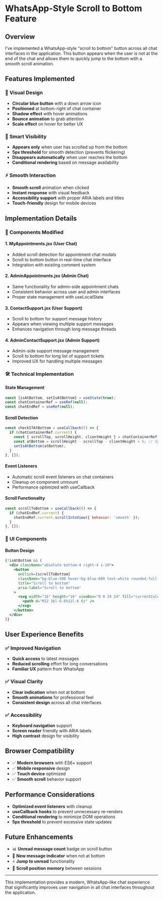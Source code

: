 # WhatsApp-Style Scroll to Bottom Feature

## Overview
I've implemented a WhatsApp-style "scroll to bottom" button across all chat interfaces in the application. This button appears when the user is not at the end of the chat and allows them to quickly jump to the bottom with a smooth scroll animation.

## Features Implemented

### 📍 **Visual Design**
- **Circular blue button** with a down arrow icon
- **Positioned** at bottom-right of chat container
- **Shadow effect** with hover animations
- **Bounce animation** to grab attention
- **Scale effect** on hover for better UX

### 🎯 **Smart Visibility**
- **Appears only** when user has scrolled up from the bottom
- **5px threshold** for smooth detection (prevents flickering)
- **Disappears automatically** when user reaches the bottom
- **Conditional rendering** based on message availability

### ⚡ **Smooth Interaction**
- **Smooth scroll** animation when clicked
- **Instant response** with visual feedback
- **Accessibility support** with proper ARIA labels and titles
- **Touch-friendly** design for mobile devices

## Implementation Details

### 🔧 **Components Modified**

#### 1. **MyAppointments.jsx** (User Chat)
- Added scroll detection for appointment chat modals
- Scroll to bottom button in real-time chat interface
- Integration with existing comment system

#### 2. **AdminAppointments.jsx** (Admin Chat)
- Same functionality for admin-side appointment chats
- Consistent behavior across user and admin interfaces
- Proper state management with useLocalState

#### 3. **ContactSupport.jsx** (User Support)
- Scroll to bottom for support message history
- Appears when viewing multiple support messages
- Enhances navigation through long message threads

#### 4. **AdminContactSupport.jsx** (Admin Support)
- Admin-side support message management
- Scroll to bottom for long list of support tickets
- Improved UX for handling multiple messages

### 🛠 **Technical Implementation**

#### **State Management**
```javascript
const [isAtBottom, setIsAtBottom] = useState(true);
const chatContainerRef = useRef(null);
const chatEndRef = useRef(null);
```

#### **Scroll Detection**
```javascript
const checkIfAtBottom = useCallback(() => {
  if (chatContainerRef.current) {
    const { scrollTop, scrollHeight, clientHeight } = chatContainerRef.current;
    const atBottom = scrollHeight - scrollTop - clientHeight < 5; // 5px threshold
    setIsAtBottom(atBottom);
  }
}, []);
```

#### **Event Listeners**
- Automatic scroll event listeners on chat containers
- Cleanup on component unmount
- Performance optimized with useCallback

#### **Scroll Functionality**
```javascript
const scrollToBottom = useCallback(() => {
  if (chatEndRef.current) {
    chatEndRef.current.scrollIntoView({ behavior: 'smooth' });
  }
}, []);
```

### 🎨 **UI Components**

#### **Button Design**
```jsx
{!isAtBottom && (
  <div className="absolute bottom-4 right-4 z-10">
    <button
      onClick={scrollToBottom}
      className="bg-blue-500 hover:bg-blue-600 text-white rounded-full p-2 shadow-lg transition-all duration-200 hover:scale-105 animate-bounce"
      title="Scroll to bottom"
      aria-label="Scroll to bottom"
    >
      <svg width="16" height="16" viewBox="0 0 24 24" fill="currentColor">
        <path d="M12 16l-6-6h12l-6 6z" />
      </svg>
    </button>
  </div>
)}
```

## User Experience Benefits

### ✅ **Improved Navigation**
- **Quick access** to latest messages
- **Reduced scrolling** effort for long conversations
- **Familiar UX** pattern from WhatsApp

### ✅ **Visual Clarity**
- **Clear indication** when not at bottom
- **Smooth animations** for professional feel
- **Consistent design** across all chat interfaces

### ✅ **Accessibility**
- **Keyboard navigation** support
- **Screen reader** friendly with ARIA labels
- **High contrast** design for visibility

## Browser Compatibility
- ✅ **Modern browsers** with ES6+ support
- ✅ **Mobile responsive** design
- ✅ **Touch device** optimized
- ✅ **Smooth scroll** behavior support

## Performance Considerations
- **Optimized event listeners** with cleanup
- **useCallback hooks** to prevent unnecessary re-renders
- **Conditional rendering** to minimize DOM operations
- **5px threshold** to prevent excessive state updates

## Future Enhancements
- 📊 **Unread message count** badge on scroll button
- 🔔 **New message indicator** when not at bottom
- ⚡ **Jump to unread** functionality
- 🎯 **Scroll position memory** between sessions

---

This implementation provides a modern, WhatsApp-like chat experience that significantly improves user navigation in all chat interfaces throughout the application.